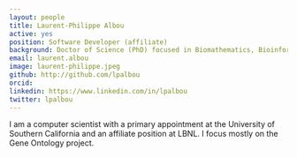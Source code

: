 ```yaml
---
layout: people
title: Laurent-Philippe Albou
active: yes
position: Software Developer (affiliate)
background: Doctor of Science (PhD) focused in Biomathematics, Bioinformatics, and Computational Biology from Université Louis Pasteur (Strasbourg I). 
email: laurent.albou
image: laurent-philippe.jpeg
github: http://github.com/lpalbou
orcid: 
linkedin: https://www.linkedin.com/in/lpalbou
twitter: lpalbou
---
```

I am a computer scientist with a primary appointment at the University of Southern California and an affiliate position at LBNL.
I focus mostly on the Gene Ontology project.
